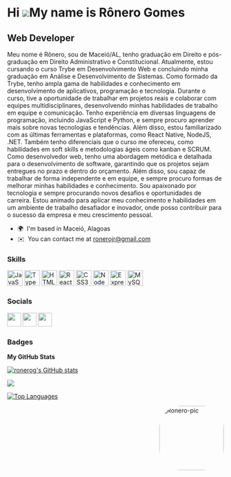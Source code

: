 Hi ![](https://user-images.githubusercontent.com/18350557/176309783-0785949b-9127-417c-8b55-ab5a4333674e.gif)My name is Rônero Gomes
====================================================================================================================================

Web Developer
-------------

Meu nome é Rônero, sou de Maceió/AL, tenho graduação em Direito e pós-graduação em Direito Administrativo e Constitucional. Atualmente, estou cursando o curso Trybe em Desenvolvimento Web e concluindo minha graduação em Análise e Desenvolvimento de Sistemas. Como formado da Trybe, tenho ampla gama de habilidades e conhecimento em desenvolvimento de aplicativos, programação e tecnologia. Durante o curso, tive a oportunidade de trabalhar em projetos reais e colaborar com equipes multidisciplinares, desenvolvendo minhas habilidades de trabalho em equipe e comunicação. Tenho experiência em diversas linguagens de programação, incluindo JavaScript e Python, e sempre procuro aprender mais sobre novas tecnologias e tendências. Além disso, estou familiarizado com as últimas ferramentas e plataformas, como React Native, NodeJS, .NET. Também tenho diferenciais que o curso me ofereceu, como habilidades em soft skills e metodologias ágeis como kanban e SCRUM. Como desenvolvedor web, tenho uma abordagem metódica e detalhada para o desenvolvimento de software, garantindo que os projetos sejam entregues no prazo e dentro do orçamento. Além disso, sou capaz de trabalhar de forma independente e em equipe, e sempre procuro formas de melhorar minhas habilidades e conhecimento. Sou apaixonado por tecnologia e sempre procurando novos desafios e oportunidades de carreira. Estou animado para aplicar meu conhecimento e habilidades em um ambiente de trabalho desafiador e inovador, onde posso contribuir para o sucesso da empresa e meu crescimento pessoal.

* 🌍  I'm based in Maceió, Alagoas
* ✉️  You can contact me at [ronerojr@gmail.com](mailto:ronerojr@gmail.com)

### Skills


<p align="left">
<a href="https://developer.mozilla.org/en-US/docs/Web/JavaScript" target="_blank" rel="noreferrer"><img src="https://raw.githubusercontent.com/danielcranney/readme-generator/main/public/icons/skills/javascript-colored.svg" width="36" height="36" alt="JavaScript" /></a>
<a href="https://www.typescriptlang.org/" target="_blank" rel="noreferrer"><img src="https://raw.githubusercontent.com/danielcranney/readme-generator/main/public/icons/skills/typescript-colored.svg" width="36" height="36" alt="TypeScript" /></a>
<a href="https://developer.mozilla.org/en-US/docs/Glossary/HTML5" target="_blank" rel="noreferrer"><img src="https://raw.githubusercontent.com/danielcranney/readme-generator/main/public/icons/skills/html5-colored.svg" width="36" height="36" alt="HTML5" /></a>
<a href="https://reactjs.org/" target="_blank" rel="noreferrer"><img src="https://raw.githubusercontent.com/danielcranney/readme-generator/main/public/icons/skills/react-colored.svg" width="36" height="36" alt="React" /></a>
<a href="https://www.w3.org/TR/CSS/#css" target="_blank" rel="noreferrer"><img src="https://raw.githubusercontent.com/danielcranney/readme-generator/main/public/icons/skills/css3-colored.svg" width="36" height="36" alt="CSS3" /></a>
<a href="https://nodejs.org/en/" target="_blank" rel="noreferrer"><img src="https://raw.githubusercontent.com/danielcranney/readme-generator/main/public/icons/skills/nodejs-colored.svg" width="36" height="36" alt="NodeJS" /></a>
<a href="https://expressjs.com/" target="_blank" rel="noreferrer"><img src="https://raw.githubusercontent.com/danielcranney/readme-generator/main/public/icons/skills/express-colored.svg" width="36" height="36" alt="Express" /></a>
<a href="https://www.mysql.com/" target="_blank" rel="noreferrer"><img src="https://raw.githubusercontent.com/danielcranney/readme-generator/main/public/icons/skills/mysql-colored.svg" width="36" height="36" alt="MySQL" /></a>
</p>


### Socials

<p align="left"> <a href="https://www.github.com/ronerog" target="_blank" rel="noreferrer"><img src="https://raw.githubusercontent.com/danielcranney/readme-generator/main/public/icons/socials/github.svg" width="32" height="32" /></a> <a href="http://www.instagram.com/ronero.g" target="_blank" rel="noreferrer"><img src="https://raw.githubusercontent.com/danielcranney/readme-generator/main/public/icons/socials/instagram.svg" width="32" height="32" /></a> <a href="https://www.linkedin.com/in/ronero-gomes" target="_blank" rel="noreferrer"><img src="https://raw.githubusercontent.com/danielcranney/readme-generator/main/public/icons/socials/linkedin.svg" width="32" height="32" /></a></p>

### Badges

<b>My GitHub Stats</b>

<a href="http://www.github.com/ronerog"><img src="https://github-readme-stats.vercel.app/api?username=ronerog&show_icons=true&hide=&count_private=true&title_color=0891b2&text_color=ffffff&icon_color=0891b2&bg_color=1c1917&hide_border=true&show_icons=true" alt="ronerog's GitHub stats" /></a>

<a href="http://www.github.com/ronerog"><img src="https://github-readme-streak-stats.herokuapp.com/?user=ronerog&stroke=ffffff&background=1c1917&ring=0891b2&fire=0891b2&currStreakNum=ffffff&currStreakLabel=0891b2&sideNums=ffffff&sideLabels=ffffff&dates=ffffff&hide_border=true" /></a>

<a href="https://github.com/ronerog" align="left"><img src="https://github-readme-stats.vercel.app/api/top-langs/?username=ronerog&langs_count=10&title_color=0891b2&text_color=ffffff&icon_color=0891b2&bg_color=1c1917&hide_border=true&locale=en&custom_title=Top%20%Languages" alt="Top Languages" /></a>
  
</div>
        <img align="right" alt="Ronero-pic" height="150" style="border-radius:50px;" src="https://media.discordapp.net/attachments/736974805760475217/969452638376714250/picasion.com_7db3aaa985d68a2eec9ded24d3d8fea3.gif">
</div>
